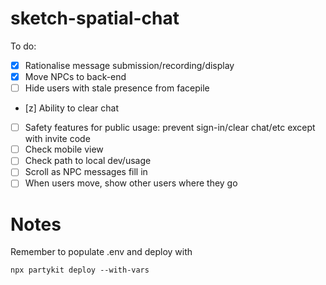 # sketch-spatial-chat

To do:

- [x] Rationalise message submission/recording/display
- [x] Move NPCs to back-end
- [ ] Hide users with stale presence from facepile
- [z] Ability to clear chat
- [ ] Safety features for public usage: prevent sign-in/clear chat/etc except with invite code
- [ ] Check mobile view
- [ ] Check path to local dev/usage
- [ ] Scroll as NPC messages fill in
- [ ] When users move, show other users where they go

# Notes

Remember to populate .env and deploy with

`npx partykit deploy --with-vars`
